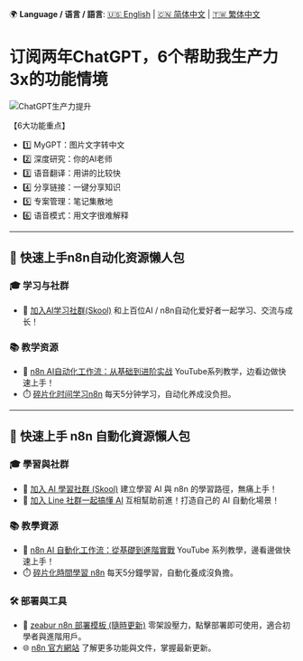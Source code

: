 🌍 **Language / 语言 / 語言**: [🇺🇸 English](./readme-en.md) | [🇨🇳 简体中文](./readme-cn.md) | [🇹🇼 繁体中文](./readme.md)

# 订阅两年ChatGPT，6个帮助我生产力3x的功能情境

![ChatGPT生产力提升](https://github.com/qwedsazxc78/ai-automation-n8n/blob/main/n8n/33-7-tips-chatgpt/cover.png?raw=true)

【6大功能重点】

* 1️⃣ MyGPT：图片文字转中文
* 2️⃣ 深度研究：你的AI老师
* 3️⃣ 语音翻译：用讲的比较快
* 4️⃣ 分享链接：一键分享知识
* 5️⃣ 专案管理：笔记集散地
* 6️⃣ 语音模式：用文字很难解释

---

## 🚀 快速上手n8n自动化资源懒人包

### 🎓 学习与社群

* 🔗 [加入AI学习社群(Skool)](https://www.skool.com/ai-brain-alex/about?ref=5dde9b20e8e7432aa9a01df6e89685f4)
  和上百位AI / n8n自动化爱好者一起学习、交流与成长！

### 📚 教学资源

* 🎥 [n8n AI自动化工作流：从基础到进阶实战](https://youtube.com/playlist?list=PLUf88uk7T54I83MBdbuXgUuA8rVklF4FA&si=wHsQw8YJu-erSdLd)
  YouTube系列教学，边看边做快速上手！
* ⏱️ [碎片化时间学习n8n](https://youtube.com/playlist?list=PLUf88uk7T54Iv6LV2NFgdTghaX2cPhtgH&si=G3gj2qn179ZFUqAZ)
  每天5分钟学习，自动化养成没负担。

---

## 🚀 快速上手 n8n 自動化資源懶人包

### 🎓 學習與社群

* 🔗 [加入 AI 學習社群 (Skool)](https://www.skool.com/ai-brain-alex/about?ref=5dde9b20e8e7432aa9a01df6e89685f4)
  建立學習 AI 與 n8n 的學習路徑，無痛上手！
* 🔗 [加入 Line 社群一起搞懂 AI](https://line.me/ti/g2/ZypIgLSzVPweRBgBqKvaRU10WEmnotuZOr7Lpg)
  互相幫助前進！打造自己的 AI 自動化場景！

### 📚 教學資源

* 🎥 [n8n AI 自動化工作流：從基礎到進階實戰](https://youtube.com/playlist?list=PLUf88uk7T54I83MBdbuXgUuA8rVklF4FA&si=wHsQw8YJu-erSdLd)
  YouTube 系列教學，邊看邊做快速上手！
* ⏱️ [碎片化時間學習 n8n](https://youtube.com/playlist?list=PLUf88uk7T54Iv6LV2NFgdTghaX2cPhtgH&si=G3gj2qn179ZFUqAZ)
  每天5分鐘學習，自動化養成沒負擔。

### 🛠️ 部署與工具

* 🧩 [zeabur n8n 部署模板 (隨時更新)](https://zeabur.com/zh-TW/templates/0TUVZ7?referralDesktop=qwedsazxc78)
  零架設壓力，點擊部署即可使用，適合初學者與進階用戶。
* 🌐 [n8n 官方網站](https://n8n.io/)
  了解更多功能與文件，掌握最新更新。
